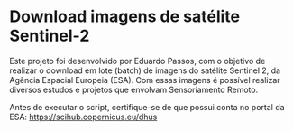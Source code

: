 # Download imagens de satélite Sentinel-2
Este projeto foi desenvolvido por Eduardo Passos, com o objetivo de realizar o download em lote (batch) de imagens do satélite Sentinel 2, da Agência Espacial Europeia (ESA). Com essas imagens é possível realizar diversos estudos e projetos que envolvam Sensoriamento Remoto.

Antes de executar o script, certifique-se de que possui conta no portal da ESA: https://scihub.copernicus.eu/dhus
